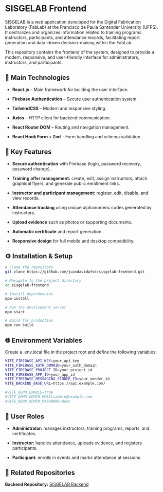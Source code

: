 # SISGELAB Frontend

SISGELAB is a web application developed for the Digital Fabrication Laboratory (FabLab) at the Francisco de Paula Santander University (UFPS).
It centralizes and organizes information related to training programs, instructors, participants, and attendance records, facilitating report generation and data-driven decision-making within the FabLab.

This repository contains the frontend of the system, designed to provide a modern, responsive, and user-friendly interface for administrators, instructors, and participants.

## 🚀 Main Technologies

- **React.js** – Main framework for building the user interface.

- **Firebase Authentication** – Secure user authentication system.

- **TailwindCSS** – Modern and responsive styling.

- **Axios** – HTTP client for backend communication.

- **React Router DOM** – Routing and navigation management.

- **React Hook Form + Zod** – Form handling and schema validation.

## 🧩 Key Features

- **Secure authentication** with Firebase (login, password recovery, password change).

- **Training offer management:** create, edit, assign instructors, attach graphical flyers, and generate public enrollment links.

- **Instructor and participant management:** register, edit, disable, and view records.

- **Attendance tracking** using unique alphanumeric codes generated by instructors.

- **Upload evidence** such as photos or supporting documents.

- **Automatic certificate** and report generation.

- **Responsive design** for full mobile and desktop compatibility.

## ⚙️ Installation & Setup

```bash
# Clone the repository
git clone https://github.com/juandavidafve/sisgelab-frontend.git

# Navigate to the project directory
cd sisgelab-frontend

# Install dependencies
npm install

# Run the development server
npm start

# Build for production
npm run build
```

## 🌐 Environment Variables

Create a .env.local file in the project root and define the following variables:

```bash
VITE_FIREBASE_API_KEY=your_api_key
VITE_FIREBASE_AUTH_DOMAIN=your_auth_domain
VITE_FIREBASE_PROJECT_ID=your_project_id
VITE_FIREBASE_APP_ID=your_app_id
VITE_FIREBASE_MESSAGING_SENDER_ID=your_sender_id
VITE_BACKEND_BASE_URL=https://api.example.com/

#VITE_DEMO_ENABLE=true
#VITE_DEMO_ADMIN_EMAIL=admin@example.com
#VITE_DEMO_ADMIN_PASSWORD=demo
```

## 👥 User Roles

- **Administrator:** manages instructors, training programs, reports, and certificates.

- **Instructor:** handles attendance, uploads evidence, and registers participants.

- **Participant:** enrolls in events and marks attendance at sessions.

## 🔗 Related Repositories

**Backend Repository:** [SISGELAB Backend](https://github.com/JorgeMarles/fablab-api)
